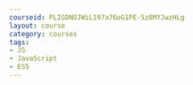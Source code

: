```yaml
---
courseid: PLIGDNOJWiL197a76oG1PE-5z8MYJwzHLg
layout: course
category: courses
tags:
- JS 
- JavaScript
- ES5
---
```

